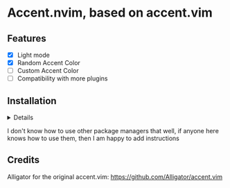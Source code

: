 # Accent.nvim, based on accent.vim

## Features

- [x] Light mode
- [x] Random Accent Color
- [ ] Custom Accent Color
- [ ] Compatibility with more plugins

## Installation

<details>

Lazy:
```lua

return {
  'svin24/accent.nvim',
  config = function()
    require('accent').setup {
      -- color to use, removing this line uses a random accent color
      accent_color = 'orange',

      -- makes the background and some text colours darker.
      accent_darken = false,

      -- inverts the colour of the status line text.
      invert_status = false,

      -- sets the accent colour using a hash of the current directory(i think it's broken)
      auto_cwd_colour = false,

      -- stops the background colour being set, which will use the terminal default
      no_bg = true,
    }
    vim.cmd.colorscheme 'accent'
  end,
}
```
</details>

I don't know how to use other package managers that well, if anyone here knows how to use them, then I am happy to add instructions
## Credits

Alligator for the original accent.vim: https://github.com/Alligator/accent.vim
